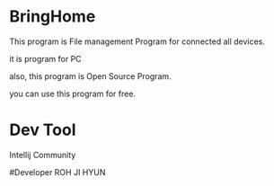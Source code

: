 # BringHome
This program is File management Program for connected all devices.

it is program for PC 

also, this program is Open Source Program.

you can use this program for free.


# Dev Tool
Intellij Community

#Developer
ROH JI HYUN
